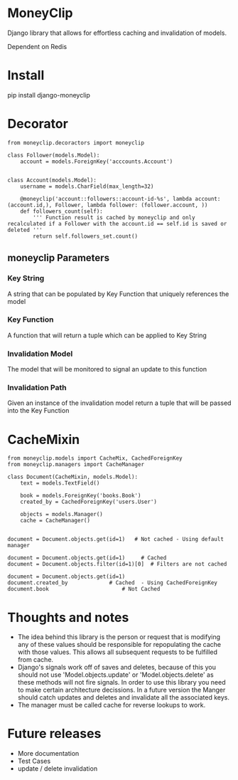 MoneyClip
=========

Django library that allows for effortless caching and invalidation of models.

Dependent on Redis

# Install

pip install django-moneyclip


# Decorator

```
from moneyclip.decoractors import moneyclip

class Follower(models.Model):
    account = models.ForeignKey('acccounts.Account')


class Account(models.Model):
    username = models.CharField(max_length=32)

    @moneyclip('account::followers::account-id-%s', lambda account: (account.id,), Follower, lambda follower: (follower.account, ))
    def followers_count(self):
        ''' Function result is cached by moneyclip and only recalculated if a Follower with the account.id == self.id is saved or deleted '''
        return self.followers_set.count()

```

## moneyclip Parameters
### Key String
A string that can be populated by Key Function that uniquely references the model
### Key Function
A function that will return a tuple which can be applied to Key String
### Invalidation Model
The model that will be monitored to signal an update to this function
### Invalidation Path
Given an instance of the invalidation model return a tuple that will be passed into the Key Function


# CacheMixin


```
from moneyclip.models import CacheMix, CachedForeignKey
from moneyclip.managers import CacheManager

class Document(CacheMixin, models.Model):
    text = models.TextField()

    book = models.ForeignKey('books.Book')
    created_by = CachedForeignKey('users.User')

    objects = models.Manager()
    cache = CacheManager()


document = Document.objects.get(id=1)   # Not cached - Using default manager

document = Document.objects.get(id=1)     # Cached
document = Document.objects.filter(id=1)[0]  # Filters are not cached

document = Document.objects.get(id=1)
document.created_by             # Cached  - Using CachedForeignKey
document.book                       # Not Cached

```

# Thoughts and notes
* The idea behind this library is the person or request that is modifying any of these values should be responsible for repopulating the cache with those values.  This allows all subsequent requests to be fulfilled from cache.
* Django's signals work off of saves and deletes, because of this you should not use 'Model.objects.update' or 'Model.objects.delete' as these methods will not fire signals.  In order to use this library you need to make certain architecture decissions.  In a future version the Manger should catch updates and deletes and invalidate all the associated keys.
* The manager must be called cache for reverse lookups to work.


# Future releases
* More documentation
* Test Cases
* update / delete invalidation
